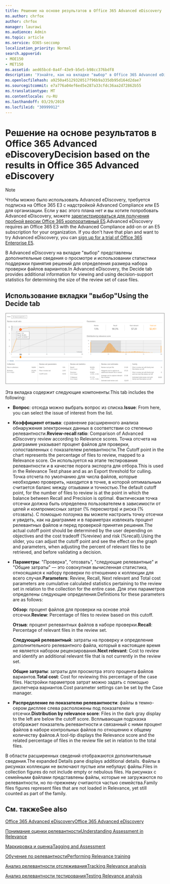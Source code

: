 ```yaml
---
title: Решение на основе результатов в Office 365 Advanced eDiscovery
ms.author: chrfox
author: chrfox
manager: laurawi
ms.audience: Admin
ms.topic: article
ms.service: O365-seccomp
localization_priority: Normal
search.appverid:
- MOE150
- MET150
ms.assetid: aed65bcd-0a4f-43e9-b5e5-b98cc376bdf8
description: 'Узнайте, как на вкладке "выбор" в Office 365 Advanced eDiscovery содержатся данные, которые помогут определить правильный размер набора файлов для проверки. '
ms.openlocfilehash: a9250a45129320517f96b9a335db95d164d2dae7
ms.sourcegitcommit: e7a776a04ef6ed5e287a33cfdc36aa2d72862b55
ms.translationtype: MT
ms.contentlocale: ru-RU
ms.lasthandoff: 03/29/2019
ms.locfileid: "30999912"
---
```

# <a name="decision-based-on-the-results-in-office-365-advanced-ediscovery"></a><span data-ttu-id="c3bef-103">Решение на основе результатов в Office 365 Advanced eDiscovery</span><span class="sxs-lookup"><span data-stu-id="c3bef-103">Decision based on the results in Office 365 Advanced eDiscovery</span></span>

> [!NOTE]
> <span data-ttu-id="c3bef-p101">Чтобы можно было использовать Advanced eDiscovery, требуется подписка на Office 365 E3 с надстройкой Advanced Compliance или E5 для организации. Если у вас этого плана нет и вы хотите попробовать Advanced eDiscovery, можете [зарегистрироваться для получения пробной версии Office 365 корпоративный E5](https://go.microsoft.com/fwlink/p/?LinkID=698279).</span><span class="sxs-lookup"><span data-stu-id="c3bef-p101">Advanced eDiscovery requires an Office 365 E3 with the Advanced Compliance add-on or an E5 subscription for your organization. If you don't have that plan and want to try Advanced eDiscovery, you can [sign up for a trial of Office 365 Enterprise E5](https://go.microsoft.com/fwlink/p/?LinkID=698279).</span></span> 
  
 <span data-ttu-id="c3bef-106">В Advanced eDiscovery на вкладке "выбор" представлены дополнительные сведения о просмотре и использовании статистики поддержки принятия решений для определения размера набора проверки файлов вариантов.</span><span class="sxs-lookup"><span data-stu-id="c3bef-106">In Advanced eDiscovery, the Decide tab provides additional information for viewing and using decision-support statistics for determining the size of the review set of case files.</span></span> 
  
## <a name="using-the-decide-tab"></a><span data-ttu-id="c3bef-107">Использование вкладки "выбор"</span><span class="sxs-lookup"><span data-stu-id="c3bef-107">Using the Decide tab</span></span>

!["Релевантность" > "Решение"](media/f32fed89-f3b5-404a-90c7-ea25d2eb58a9.png)
  
<span data-ttu-id="c3bef-109">Эта вкладка содержит следующие компоненты:</span><span class="sxs-lookup"><span data-stu-id="c3bef-109">This tab includes the following:</span></span>
  
- <span data-ttu-id="c3bef-110">**Вопрос**: отсюда можно выбрать вопрос из списка.</span><span class="sxs-lookup"><span data-stu-id="c3bef-110">**Issue**: From here, you can select the issue of interest from the list.</span></span> 
    
- <span data-ttu-id="c3bef-111">**Коэффициент отзыва**: сравнение расширенного анализа обнаружения электронных данных в соответствии со степенью релевантности.</span><span class="sxs-lookup"><span data-stu-id="c3bef-111">**Review-recall ratio**: Comparison of Advanced eDiscovery review according to Relevance scores.</span></span> <span data-ttu-id="c3bef-112">Точка отсчета на диаграмме указывает процент файлов для проверки, сопоставленных с показателем релевантности.</span><span class="sxs-lookup"><span data-stu-id="c3bef-112">The Cutoff point in the chart represents the percentage of files to review, mapped to a Relevance score.</span></span> <span data-ttu-id="c3bef-113">Он используется на этапе тестирования релевантности и в качестве порога экспорта для отбора.</span><span class="sxs-lookup"><span data-stu-id="c3bef-113">This is used in the Relevance Test phase and as an Export threshold for culling.</span></span> <span data-ttu-id="c3bef-114">Точка отсчета по умолчанию для числа файлов, которые необходимо проверить, находится в точке, в которой оптимальным считается баланс между отзывами и точностью.</span><span class="sxs-lookup"><span data-stu-id="c3bef-114">The default cutoff point, for the number of files to review is at the point in which the balance between Recall and Precision is optimal.</span></span> <span data-ttu-id="c3bef-115">Фактическая точка отсечки должна быть определена пользователем в зависимости от целей и компромиссных затрат (% пересмотра) и риска (% отозвать). С помощью ползунка вы можете настроить точку отсечки и увидеть, как на диаграмме и в параметрах извлекать процент релевантных файлов и перед проверкой принятия решения.</span><span class="sxs-lookup"><span data-stu-id="c3bef-115">The actual cutoff point should be determined by the user depending on objectives and the cost tradeoff (%review) and risk (%recall).Using the slider, you can adjust the cutoff point and see the effect on the graph and parameters, when adjusting the percent of relevant files to be retrieved, and before validating a decision.</span></span>
    
- <span data-ttu-id="c3bef-116">**Параметры**: "Проверка", "отозвать", "следующие релевантные" и "Общие затраты" — это совокупная вычисленная статистика, относящаяся к набору проверки по отношению к коллекции для всего случая.</span><span class="sxs-lookup"><span data-stu-id="c3bef-116">**Parameters**: Review, Recall, Next relevant and Total cost parameters are cumulative calculated statistics pertaining to the review set in relation to the collection for the entire case.</span></span> <span data-ttu-id="c3bef-117">Для этих параметров определены следующие определения:</span><span class="sxs-lookup"><span data-stu-id="c3bef-117">Definitions for these parameters are as follows:</span></span>
    
    <span data-ttu-id="c3bef-118">**Обзор**: процент файлов для проверки на основе этой отсечки.</span><span class="sxs-lookup"><span data-stu-id="c3bef-118">**Review**: Percentage of files to review based on this cutoff.</span></span> 
    
    <span data-ttu-id="c3bef-119">**Отзыв**: процент релевантных файлов в наборе проверки.</span><span class="sxs-lookup"><span data-stu-id="c3bef-119">**Recall**: Percentage of relevant files in the review set.</span></span> 
    
    <span data-ttu-id="c3bef-120">**Следующий релевантный**: затраты на проверку и определение дополнительного релевантного файла, который в настоящее время не является набором рецензирования.</span><span class="sxs-lookup"><span data-stu-id="c3bef-120">**Next relevant**: Cost to review and identify an additional relevant file that is not currently in the review set.</span></span> 
    
    <span data-ttu-id="c3bef-121">**Общие затраты**: затраты для просмотра этого процента файлов вариантов.</span><span class="sxs-lookup"><span data-stu-id="c3bef-121">**Total cost**: Cost for reviewing this percentage of the case files.</span></span> <span data-ttu-id="c3bef-122">Настройки параметров затрат можно задать с помощью диспетчера вариантов.</span><span class="sxs-lookup"><span data-stu-id="c3bef-122">Cost parameter settings can be set by the Case manager.</span></span>
    
- <span data-ttu-id="c3bef-123">**Распределение по показателю релевантности**: файлы в темно-сером дисплее слева расположены под показателем отсечки.</span><span class="sxs-lookup"><span data-stu-id="c3bef-123">**Distribution by relevance score**: Files in the dark gray display to the left are below the cutoff score.</span></span> <span data-ttu-id="c3bef-124">Всплывающая подсказка отображает показатель релевантности и связанный с ними процент файлов в наборе контрольных файлов по отношению к общему количеству файлов.</span><span class="sxs-lookup"><span data-stu-id="c3bef-124">A tool-tip displays the Relevance score and the related percentage of files in the review file set in relation to the total files.</span></span>
    
<span data-ttu-id="c3bef-125">В области расширенных сведений отображаются дополнительные сведения.</span><span class="sxs-lookup"><span data-stu-id="c3bef-125">The expanded Details pane displays additional details.</span></span> <span data-ttu-id="c3bef-126">Файлы в рисунках коллекции не включают пустые или небулаус файлы.</span><span class="sxs-lookup"><span data-stu-id="c3bef-126">Files in collection figures do not include empty or nebulous files.</span></span> <span data-ttu-id="c3bef-127">На рисунках с семейными файлами представлены файлы, которые не загружаются по релевантности, но по-прежнему считаются частью семейства.</span><span class="sxs-lookup"><span data-stu-id="c3bef-127">Family files figures represent files that are not loaded in Relevance, yet still counted as part of the family.</span></span>
  
## <a name="see-also"></a><span data-ttu-id="c3bef-128">См. также</span><span class="sxs-lookup"><span data-stu-id="c3bef-128">See also</span></span>

[<span data-ttu-id="c3bef-129">Office 365 Advanced eDiscovery</span><span class="sxs-lookup"><span data-stu-id="c3bef-129">Office 365 Advanced eDiscovery</span></span>](office-365-advanced-ediscovery.md)
  
[<span data-ttu-id="c3bef-130">Понимание оценки релевантности</span><span class="sxs-lookup"><span data-stu-id="c3bef-130">Understanding Assessment in Relevance</span></span>](assessment-in-relevance-in-advanced-ediscovery.md)
  
[<span data-ttu-id="c3bef-131">Маркировка и оценка</span><span class="sxs-lookup"><span data-stu-id="c3bef-131">Tagging and Assessment</span></span>](tagging-and-relevance-training-in-advanced-ediscovery.md)
  
[<span data-ttu-id="c3bef-132">Обучение по релевантности</span><span class="sxs-lookup"><span data-stu-id="c3bef-132">Performing Relevance training</span></span>](tagging-and-assessment-in-advanced-ediscovery.md)
  
[<span data-ttu-id="c3bef-133">Анализ релевантности отслеживания</span><span class="sxs-lookup"><span data-stu-id="c3bef-133">Tracking Relevance analysis</span></span>](track-relevance-analysis-in-advanced-ediscovery.md)
  
[<span data-ttu-id="c3bef-134">Анализ релевантности тестирования</span><span class="sxs-lookup"><span data-stu-id="c3bef-134">Testing Relevance analysis</span></span>](test-relevance-analysis-in-advanced-ediscovery.md)

